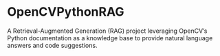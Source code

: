 # OpenCVPythonRAG
 A Retrieval-Augmented Generation (RAG) project leveraging OpenCV’s Python documentation as a knowledge base to provide natural language answers and code suggestions.

